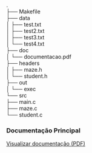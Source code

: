 .  
├── Makefile  
├── data   
│   ├── test.txt  
│   ├── test2.txt  
│   ├── test3.txt  
│   └── test4.txt  
├── doc  
│   └── documentacao.pdf  
├── headers   
│   ├── maze.h   
│   └── student.h   
├── out   
│   └── exec   
└── src   
    ├── main.c   
    ├── maze.c   
    └── student.c  
  
### Documentação Principal   
[Visualizar documentação (PDF)](doc/documentacao.pdf)  